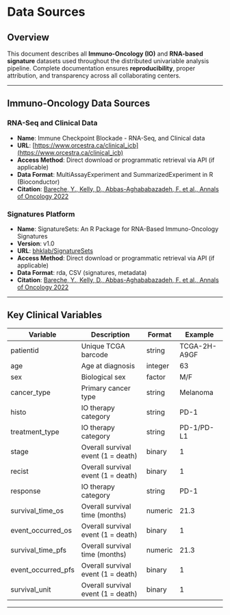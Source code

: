 # Data Sources

## Overview

This document describes all **Immuno-Oncology (IO)** and **RNA-based signature** datasets used throughout the distributed univariable analysis pipeline. Complete documentation ensures **reproducibility**, proper attribution, and transparency across all collaborating centers.

---

## Immuno-Oncology Data Sources

### RNA-Seq and Clinical Data

- **Name**: Immune Checkpoint Blockade - RNA-Seq, and Clinical data
- **URL**: [https://www.orcestra.ca/clinical_icb](https://www.orcestra.ca/clinical_icb)
- **Access Method**: Direct download or programmatic retrieval via API (if applicable)
- **Data Format**: MultiAssayExperiment and SummarizedExperiment in R (Bioconductor)
- **Citation**: [Bareche, Y., Kelly, D., Abbas-Aghababazadeh, F. et al., Annals of Oncology 2022](https://pubmed.ncbi.nlm.nih.gov/36055464/)

### Signatures Platform

- **Name**: SignatureSets: An R Package for RNA-Based Immuno-Oncology Signatures
- **Version**: v1.0
- **URL**: [bhklab/SignatureSets](https://github.com/bhklab/SignatureSets)
- **Access Method**: Direct download or programmatic retrieval via API (if applicable)
- **Data Format**: rda, CSV (signatures, metadata)
- **Citation**: [Bareche, Y., Kelly, D., Abbas-Aghababazadeh, F. et al., Annals of Oncology 2022](https://pubmed.ncbi.nlm.nih.gov/36055464/)

---


## Key Clinical Variables

| Variable          | Description                            | Format      | Example        |
|------------------ |----------------------------------------|-------------|----------------|
| patientid         | Unique TCGA barcode                    | string      | TCGA-2H-A9GF   |
| age               | Age at diagnosis                       | integer     | 63             |
| sex               | Biological sex                         | factor      | M/F    |
| cancer_type       | Primary cancer type                    | string      | Melanoma       |
| histo             | IO therapy category                    | string      | PD-1           |
| treatment_type    | IO therapy category                    | string      | PD-1/PD-L1     |
| stage             | Overall survival event (1 = death)     | binary      | 1              |
| recist            | Overall survival event (1 = death)     | binary      | 1              |
| response          | IO therapy category                    | string      | PD-1           |
| survival_time_os  | Overall survival time (months)         | numeric     | 21.3           |
| event_occurred_os | Overall survival event (1 = death)     | binary      | 1              |
| survival_time_pfs | Overall survival time (months)         | numeric     | 21.3           |
| event_occurred_pfs| Overall survival event (1 = death)     | binary      | 1              |
| survival_unit     | Overall survival event (1 = death)     | binary      | 1              |

---
